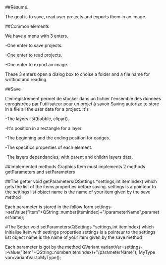##Résumé.

The goal is to save, read user projects and exports them in an image.

##Common elements

We have a menu with 3 enters.

-One enter to save projects.

-One enter to read projects.

-One enter to export an image.

These 3 enters open a dialog box to choise a folder and a file name for writtind and reading.

##Save

L'enregistrement permet de stocker dans un fichier l'ensemble des données enregistrées par l'utilisateur pour un projet à savoir
Saving autorize to store in a file all the user data for a project. It's

-The layers list(bubble, clipart).

-It's position in a rectangle for a layer.

-The beginning and the ending position for eadges.

-The specifics properties of each element.

-The layers dependancies, with parent and childrn layers data.

##implemented methods
Graphics Item must implements 2 methods getParameters and setParameters

##The getter
void getParameters(QSettings *settings,int itemIndex) which gets the list of the items properties before saving.
settings is a pointeur to the settings list object
name is the name of your item given by the save method

Each parameter is stored in the follow form 
settings->setValue("item"+QString::number(itemIndex)+"/parameterName",parameterName);


#The Setter
void setParameters(QSettings *settings,int itemIndex) which initialise item with settings properties
settings is a pointeur to the settings list object
name is the name of your item given by the save method

Each parameter is got by the method
QVariant variantVar=settings->value("item"+QString::number(itemIndex)+"/parameterName");
MyType var=variantVar.toMyType();
